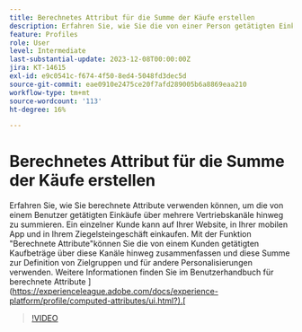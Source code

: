 ```yaml
---
title: Berechnetes Attribut für die Summe der Käufe erstellen
description: Erfahren Sie, wie Sie die von einer Person getätigten Einkäufe über mehrere Vertriebskanäle hinweg mithilfe von berechneten Attributen summieren können.
feature: Profiles
role: User
level: Intermediate
last-substantial-update: 2023-12-08T00:00:00Z
jira: KT-14615
exl-id: e9c0541c-f674-4f50-8ed4-5048fd3dec5d
source-git-commit: eae0910e2475ce20f7afd289005b6a8869eaa210
workflow-type: tm+mt
source-wordcount: '113'
ht-degree: 16%

---
```


# Berechnetes Attribut für die Summe der Käufe erstellen

Erfahren Sie, wie Sie berechnete Attribute verwenden können, um die von einem Benutzer getätigten Einkäufe über mehrere Vertriebskanäle hinweg zu summieren. Ein einzelner Kunde kann auf Ihrer Website, in Ihrer mobilen App und in Ihrem Ziegelsteingeschäft einkaufen. Mit der Funktion &quot;Berechnete Attribute&quot;können Sie die von einem Kunden getätigten Kaufbeträge über diese Kanäle hinweg zusammenfassen und diese Summe zur Definition von Zielgruppen und für andere Personalisierungen verwenden. Weitere Informationen finden Sie im Benutzerhandbuch für berechnete Attribute ](https://experienceleague.adobe.com/docs/experience-platform/profile/computed-attributes/ui.html?).[

>[!VIDEO](https://video.tv.adobe.com/v/3425899?learn=on)
